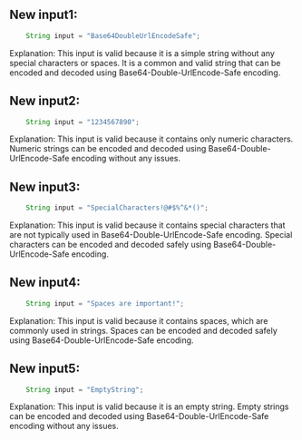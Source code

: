 ## New input1:
```java
    String input = "Base64DoubleUrlEncodeSafe";
```
Explanation: This input is valid because it is a simple string without any special characters or spaces. It is a common and valid string that can be encoded and decoded using Base64-Double-UrlEncode-Safe encoding.

## New input2:
```java
    String input = "1234567890";
```
Explanation: This input is valid because it contains only numeric characters. Numeric strings can be encoded and decoded using Base64-Double-UrlEncode-Safe encoding without any issues.

## New input3:
```java
    String input = "SpecialCharacters!@#$%^&*()";
```
Explanation: This input is valid because it contains special characters that are not typically used in Base64-Double-UrlEncode-Safe encoding. Special characters can be encoded and decoded safely using Base64-Double-UrlEncode-Safe encoding.

## New input4:
```java
    String input = "Spaces are important!";
```
Explanation: This input is valid because it contains spaces, which are commonly used in strings. Spaces can be encoded and decoded safely using Base64-Double-UrlEncode-Safe encoding.

## New input5:
```java
    String input = "EmptyString";
```
Explanation: This input is valid because it is an empty string. Empty strings can be encoded and decoded using Base64-Double-UrlEncode-Safe encoding without any issues.
